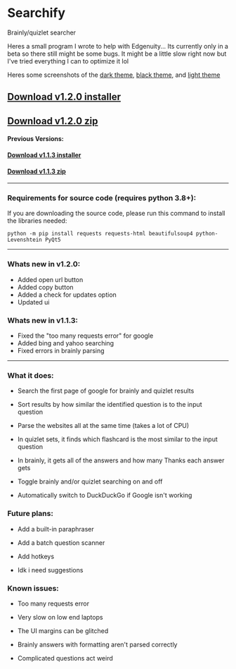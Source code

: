 # Searchify
Brainly/quizlet searcher


Heres a small program I wrote to help with Edgenuity... Its currently only in a beta so there still might be some bugs. It might be a little slow right now but I've tried everything I can to optimize it lol

Heres some screenshots of the [dark theme](https://i.imgur.com/HOywNMb.png), [black theme](https://i.imgur.com/56CP26a.png), and [light theme](https://i.imgur.com/0WvHxCt.png)


## [Download v1.2.0 installer](https://www.dropbox.com/s/r2h2qauqrtthc2x/Searchify%20v1.2.0%20Installer%20%28x64%29.exe?dl=1)

## [Download v1.2.0 zip](https://www.dropbox.com/s/voo14pac7dnx177/Searchify%20v1.2.0p%20%28x64%29.zip?dl=1)

#### Previous Versions:

#### [Download v1.1.3 installer](https://www.dropbox.com/s/9ivknsm2v5vha88/Searchify%20v1.1.3%20Installer%20%28x64%29.exe?dl=1)

#### [Download v1.1.3 zip](https://www.dropbox.com/s/469hwiv62xqke1z/Searchify%20v1.1.3p%20%28x64%29.zip?dl=1)


---
### Requirements for source code (requires python 3.8+):

If you are downloading the source code, please run this command to install the libraries needed:
```
python -m pip install requests requests-html beautifulsoup4 python-Levenshtein PyQt5
```



---


### Whats new in v1.2.0:
- Added open url button
- Added copy button
- Added a check for updates option
- Updated ui


### Whats new in v1.1.3:
- Fixed the "too many requests error" for google
- Added bing and yahoo searching
- Fixed errors in brainly parsing


---

### What it does:

- Search the first page of google for brainly and quizlet results

- Sort results by how similar the identified question is to the input question

- Parse the websites all at the same time (takes a lot of CPU)

- In quizlet sets, it finds which flashcard is the most similar to the input question

- In brainly, it gets all of the answers and how many Thanks each answer gets

- Toggle brainly and/or quizlet searching on and off

- Automatically switch to DuckDuckGo if Google isn't working

### Future plans:

- Add a built-in paraphraser

- Add a batch question scanner

- Add hotkeys

- Idk i need suggestions


### Known issues:

- Too many requests error

- Very slow on low end laptops

- The UI margins can be glitched

- Brainly answers with formatting aren't parsed correctly

- Complicated questions act weird
